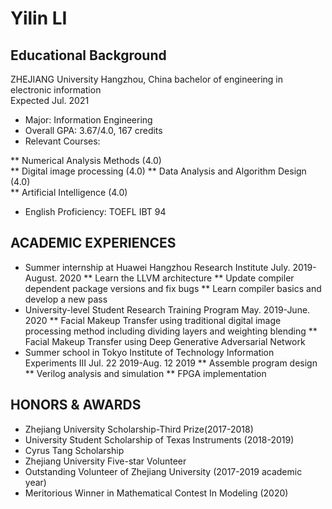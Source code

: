 # Yilin LI

## Educational Background
ZHEJIANG University                       Hangzhou, China
bachelor of engineering in electronic information  
Expected Jul. 2021
* Major: Information Engineering  
* Overall GPA: 3.67/4.0, 167 credits  
* Relevant Courses:  

** Numerical Analysis Methods (4.0)  
** Digital image processing (4.0)
** Data Analysis and Algorithm Design (4.0)  
** Artificial Intelligence (4.0) 

* English Proficiency: TOEFL IBT 94

## ACADEMIC EXPERIENCES                                             

* Summer internship at Huawei Hangzhou Research Institute      July. 2019-August. 2020
** Learn the LLVM architecture 
** Update compiler dependent package versions and fix bugs
** Learn compiler basics and develop a new pass 
* University-level Student Research Training Program             May. 2019-June. 2020
** Facial Makeup Transfer using traditional digital image processing method including dividing layers and weighting blending
** Facial Makeup Transfer using Deep Generative Adversarial Network 
* Summer school in Tokyo Institute of Technology Information Experiments Ⅲ                                Jul. 22 2019-Aug. 12 2019
** Assemble program design
** Verilog analysis and simulation
** FPGA implementation

## HONORS & AWARDS                                                  

* Zhejiang University Scholarship-Third Prize(2017-2018)  
* University Student Scholarship of Texas Instruments (2018-2019)  
* Cyrus Tang Scholarship  
* Zhejiang University Five-star Volunteer  
* Outstanding Volunteer of Zhejiang University (2017-2019 academic year)  
* Meritorious Winner in Mathematical Contest In Modeling (2020)  
